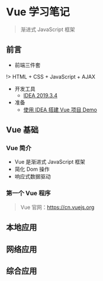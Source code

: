 # Vue 学习笔记

> 渐进式 JavaScript 框架

## 前言

* 前端三件套

!> HTML + CSS + JavaScript + AJAX

* 开发工具
  * [IDEA 2019.3.4](ToolBox/IDEA?id=idea-201934)
* 准备
  * [使用 IDEA 搭建 Vue 项目 Demo](frontend/idea-to-vue.md)



## Vue 基础

### Vue 简介

* Vue 是渐进式 JavaScript 框架
* 简化 Dom 操作
* 响应式数据驱动



### 第一个 Vue 程序

> Vue 官网：https://cn.vuejs.org





## 本地应用



## 网络应用



## 综合应用



